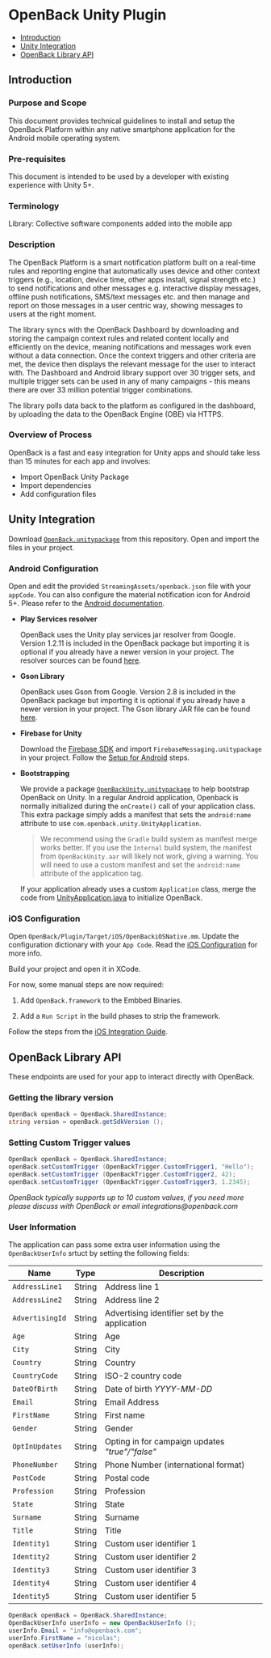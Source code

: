 # OpenBack Unity Plugin

<!-- MarkdownTOC -->

- [Introduction](#introduction)
- [Unity Integration](#unity-integration)
- [OpenBack Library API](#openback-library-api)

<!-- /MarkdownTOC -->

## Introduction

<h3>Purpose and Scope</h3>

This document provides technical guidelines to install and setup the OpenBack Platform within any native smartphone application for the Android mobile operating system.

<h3>Pre-requisites</h3>

This document is intended to be used by a developer with existing experience with Unity 5+. 

<h3>Terminology</h3>

Library:	Collective software components added into the mobile app

<h3>Description</h3>

The OpenBack Platform is a smart notification platform built on a real-time rules and reporting engine that automatically uses device and other context triggers (e.g., location, device time, other apps install, signal strength etc.) to send notifications and other messages e.g. interactive display messages, offline push notifications, SMS/text messages etc. and then manage and report on those messages in a user centric way, showing messages to users at the right moment.

The library syncs with the OpenBack Dashboard by downloading and storing the campaign context rules and related content locally and efficiently on the device, meaning notifications and messages work even without a data connection. Once the context triggers and other criteria are met, the device then displays the relevant message for the user to interact with. The Dashboard and Android library support over 30 trigger sets, and multiple trigger sets can be used in any of many campaigns - this means there are over 33 million potential trigger combinations.

The library polls data back to the platform as configured in the dashboard, by uploading the data to the OpenBack Engine (OBE) via HTTPS.

<h3>Overview of Process</h3>

OpenBack is a fast and easy integration for Unity apps and should take less than 15 minutes for each app and involves:

  - Import OpenBack Unity Package
  - Import dependencies
  - Add configuration files

## Unity Integration

Download [`OpenBack.unitypackage`](OpenBack.unitypackage) from this repository. Open and import the files in your project. 

### Android Configuration

Open and edit the provided `StreamingAssets/openback.json` file with your `appCode`. You can also configure the material notification icon for Android 5+. Please refer to the [Android documentation][android-init].

- **Play Services resolver**

	OpenBack uses the Unity play services jar resolver from Google. Version 1.2.11 is included in the OpenBack package but importing it is optional if you already have a newer version in your project. The resolver sources can be found [here](https://github.com/googlesamples/unity-jar-resolver).

- **Gson Library**
	
	OpenBack uses Gson from Google. Version 2.8 is included in the OpenBack package but importing it is optional if you already have a newer version in your project. The Gson library JAR file can be found [here](https://mvnrepository.com/artifact/com.google.code.gson/gson).

- **Firebase for Unity**

	Download the [Firebase SDK](https://firebase.google.com/docs/unity/setup) and import `FirebaseMessaging.unitypackage` in your project. Follow the [Setup for Android](https://firebase.google.com/docs/unity/setup#setup_for_android) steps.

- **Bootstrapping**

	We provide a package [`OpenBackUnity.unitypackage`](OpenBackUnity.unitypackage) to help bootstrap OpenBack on Unity. In a regular Android application, Openback is normally initialized during the `onCreate()` call of your application class. This extra package simply adds a manifest that sets the `android:name` attribute to use `com.openback.unity.UnityApplication`.

	> We recommend using the `Gradle` build system as manifest merge works better. If you use the `Internal` build system, the manifest from `OpenBackUnity.aar` will likely not work, giving a warning. You will need to use a custom manifest and set the `android:name` attribute of the application tag.

	If your application already uses a custom `Application` class, merge the code from [UnityApplication.java](Android/OpenBack-Android-Unity/src/main/java/com/openback/unity/UnityApplication.java) to initialize OpenBack.

### iOS Configuration

Open `OpenBack/Plugin/Target/iOS/OpenBackiOSNative.mm`. Update the configuration dictionary with your `App Code`. Read the [iOS Configuration][ios-init] for more info.

Build your project and open it in XCode.

For now, some manual steps are now required:

1. Add `OpenBack.framework` to the Embbed Binaries. 

2. Add a `Run Script` in the build phases to strip the framework.

Follow the steps from the [iOS Integration Guide][ios-embedded].

## OpenBack Library API

These endpoints are used for your app to interact directly with OpenBack.

### Getting the library version

```cs
OpenBack openBack = OpenBack.SharedInstance;
string version = openBack.getSdkVersion ();
```
### Setting Custom Trigger values

```cs
OpenBack openBack = OpenBack.SharedInstance;
openBack.setCustomTrigger (OpenBackTrigger.CustomTrigger1, "Hello");
openBack.setCustomTrigger (OpenBackTrigger.CustomTrigger2, 42);
openBack.setCustomTrigger (OpenBackTrigger.CustomTrigger3, 1.2345);
```

_OpenBack typically supports up to 10 custom values, if you need more please discuss with OpenBack or email integrations@openback.com_

### User Information

The application can pass some extra user information using the `OpenBackUserInfo` srtuct by setting the following fields:

| Name | Type | Description |
| ---- | ---- | ----------- |
| `AddressLine1` | String | Address line 1 |
| `AddressLine2` | String | Address line 2 |
| `AdvertisingId` | String | Advertising identifier set by the application |
| `Age` | String | Age |
| `City` | String | City |
| `Country` | String | Country |
| `CountryCode` | String | ISO-2 country code |
| `DateOfBirth` | String | Date of birth _YYYY-MM-DD_ |
| `Email` | String | Email Address |
| `FirstName` | String | First name |
| `Gender` | String | Gender |
| `OptInUpdates` | String | Opting in for campaign updates _"true"/"false"_ |
| `PhoneNumber` | String | Phone Number (international format) |
| `PostCode` | String | Postal code |
| `Profession` | String | Profession |
| `State` | String | State |
| `Surname` | String | Surname |
| `Title` | String | Title |
| `Identity1` | String | Custom user identifier 1 |
| `Identity2` | String | Custom user identifier 2 |
| `Identity3` | String | Custom user identifier 3 |
| `Identity4` | String | Custom user identifier 4 |
| `Identity5` | String | Custom user identifier 5 |

```cs
OpenBack openBack = OpenBack.SharedInstance;
OpenBackUserInfo userInfo = new OpenBackUserInfo ();
userInfo.Email = "info@openback.com";
userInfo.FirstName = "nicolas";
openBack.setUserInfo (userInfo);
```

[android-init]: https://gist.github.com/npabion/14d5420ec9b13d36d610262f3a3dc632#initializing-the-openback-library
[ios-init]: https://gist.github.com/npabion/9aa26ed1c4297819609a6d9a88c986a8#using-the-openback-library
[ios-embedded]: https://gist.github.com/npabion/9aa26ed1c4297819609a6d9a88c986a8#adding-the-openback-framework-to-your-project